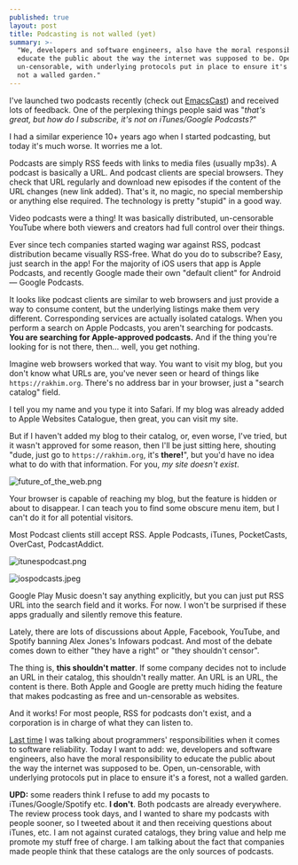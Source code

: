 ```yaml
---
published: true
layout: post
title: Podcasting is not walled (yet)
summary: >-
  "We, developers and software engineers, also have the moral responsibility to
  educate the public about the way the internet was supposed to be. Open,
  un-censorable, with underlying protocols put in place to ensure it's a forest,
  not a walled garden."
---
```

I've launched two podcasts recently (check out [EmacsCast](http://emacscast.rakhim.org/)) and received lots of feedback. One of the perplexing things people said was "*that's great, but how do I subscribe, it's not on iTunes/Google Podcasts?*"

I had a similar experience 10+ years ago when I started podcasting, but today it's much worse. It worries me a lot.

Podcasts are simply RSS feeds with links to media files (usually mp3s). A podcast is basically a URL. And podcast clients are special browsers. They check that URL regularly and download new episodes if the content of the URL changes (new link added). That's it, no magic, no special membership or anything else required. The technology is pretty "stupid" in a good way.

Video podcasts were a thing! It was basically distributed, un-censorable YouTube where both viewers and creators had full control over their things.

Ever since tech companies started waging war against RSS, podcast distribution became visually RSS-free. What do you do to subscribe? Easy, just search in the app! For the majority of iOS users that app is Apple Podcasts, and recently Google made their own "default client" for Android — Google Podcasts. 

It looks like podcast clients are similar to web browsers and just provide a way to consume content, but the underlying listings make them very different. Corresponding services are actually isolated catalogs. When you perform a search on Apple Podcasts, you aren't searching for podcasts. **You are searching for Apple-approved podcasts.** And if the thing you're looking for is not there, then... well, you get nothing. 

Imagine web browsers worked that way. You want to visit my blog, but you don't know what URLs are, you've never seen or heard of things like `https://rakhim.org`. There's no address bar in your browser, just a "search catalog" field.

I tell you my name and you type it into Safari. If my blog was already added to Apple Websites Catalogue, then great, you can visit my site. 

But if I haven't added my blog to their catalog, or, even worse, I've tried, but it wasn't approved for some reason, then I'll be just sitting here, shouting "dude, just go to `https://rakhim.org`, it's **there!**", but you'd have no idea what to do with that information. For you, _my site doesn't exist_.

![future_of_the_web.png]({{site.baseurl}}/images/posts/future_of_the_web.png)

Your browser is capable of reaching my blog, but the feature is hidden or about to disappear. I can teach you to find some obscure menu item, but I can't do it for all potential visitors. 

Most Podcast clients still accept RSS. Apple Podcasts, iTunes, PocketCasts, OverCast, PodcastAddict. 

![itunespodcast.png]({{site.baseurl}}/images/posts/itunespodcast.png)

![iospodcasts.jpeg]({{site.baseurl}}/images/posts/iospodcasts.jpeg)

Google Play Music doesn't say anything explicitly, but you can just put RSS URL into the search field and it works. For now. I won't be surprised if these apps gradually and silently remove this feature. 

Lately, there are lots of discussions about Apple, Facebook, YouTube, and Spotify banning Alex Jones's Infowars podcast. And most of the debate comes down to either "they have a right" or "they shouldn't censor". 

The thing is, **this shouldn't matter**. If some company decides not to include an URL in their catalog, this shouldn't really matter. An URL is an URL, the content is there. Both Apple and Google are pretty much hiding the feature that makes podcasting as free and un-censorable as websites. 

And it works! For most people, RSS for podcasts don't exist, and a corporation is in charge of what they can listen to.

[Last time](https://rakhim.org/2018/07/software-shouldnt-fail) I was talking about programmers' responsibilities when it comes to software reliability. Today I want to add: we, developers and software engineers, also have the moral responsibility to educate the public about the way the internet was supposed to be. Open, un-censorable, with underlying protocols put in place to ensure it's a forest, not a walled garden.

**UPD:** some readers think I refuse to add my pocasts to iTunes/Google/Spotify etc. **I don't**. Both podcasts are already everywhere. The review process took days, and I wanted to share my podcasts with people sooner, so I tweeted about it and then receiving questions about iTunes, etc. I am not against curated catalogs, they bring value and help me promote my stuff free of charge. I am talking about the fact that companies made people think that these catalogs are the only sources of podcasts.

